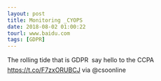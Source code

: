 ```yaml
---
layout: post
title: Monitoring _CYOPS
date: 2018-08-02 01:00:22
tourl: www.baidu.com
tags: [GDPR]
---
```

The rolling tide that is GDPR  say hello to the CCPA https://t.co/F7zxORUBCJ via @csoonline